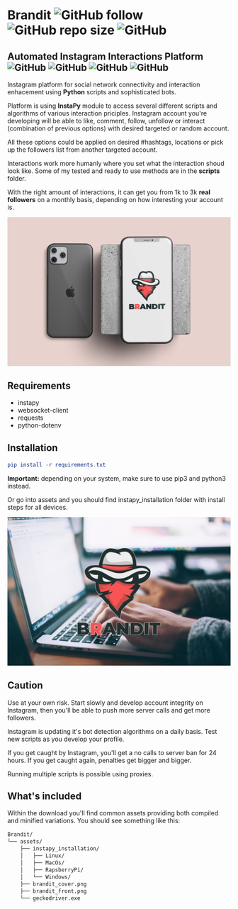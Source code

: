 

# Brandit ![GitHub follow](https://img.shields.io/github/followers/ficanovak?label=Follow&style=social) ![GitHub repo size](https://img.shields.io/github/repo-size/ficanovak/Brandit) ![GitHub](https://img.shields.io/github/license/ficanovak/Brandit)
 
 ## Automated Instagram Interactions Platform  ![GitHub](https://img.shields.io/badge/built%20with-Python3-green) ![GitHub](https://img.shields.io/badge/-InstaPy-blue)  ![GitHub](https://img.shields.io/badge/-Selenium-yellow) ![GitHub](https://img.shields.io/badge/-Geckodriver-red)
 
Instagram platform for social network connectivity and interaction enhacement using **Python** scripts and sophisticated bots.

Platform is using **InstaPy** module to access several different scripts and algorithms of various interaction priciples.
Instagram account you're developing will be able to like, comment, follow, unfollow or interact (combination of previous options) with desired targeted or random account.

All these options could be applied on desired #hashtags, locations or pick up the followers list from another targeted account.

Interactions work more humanly where you set what the interaction shoud look like. Some of my tested and ready to use methods are in the **scripts** folder.

With the right amount of interactions, it can get you from 1k to 3k **real followers** on a monthly basis, depending on how interesting your account is.

<p align="center">
  <img src="assets/brandit_cover.png"/>
</p>


## Requirements
 - instapy
 - websocket-client
 - requests
 - python-dotenv

## Installation
```elm
pip install -r requirements.txt
```
**Important:** depending on your system, make sure to use pip3 and python3 instead.

Or go into assets and you should find instapy_installation folder with install steps for all devices.


<p align="center">
  <img src="assets/brandit_front.png">
</p>

## Caution

Use at your own risk. Start slowly and develop account integrity on Instagram, then you'll be able to push more server calls and get more followers.

Instagram is updating it's bot detection algorithms on a daily basis. Test new scripts as you develop your profile.

If you get caught by Instagram, you'll get a no calls to server ban for 24 hours. If you get caught again, penalties get bigger and bigger.

Running multiple scripts is possible using proxies.

## What's included

Within the download you'll find common assets providing both compiled and minified variations. You should see something like this:

```text
Brandit/
└── assets/
    ├── instapy_installation/
    │   ├── Linux/
    │   ├── MacOs/
    │   ├── RapsberryPi/
    │   └── Windows/
    ├── brandit_cover.png
    ├── brandit_front.png
    └── geckodriver.exe
```
